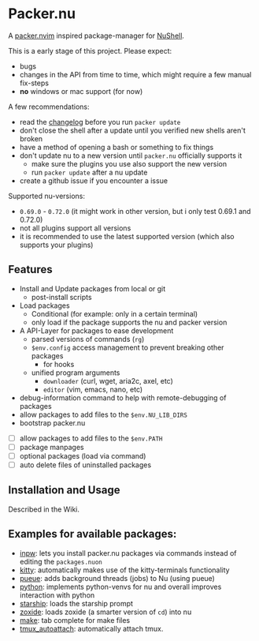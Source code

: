 # Packer.nu

A [packer.nvim][] inspired package-manager for [NuShell][].

This is a early stage of this project. Please expect:
- bugs
- changes in the API from time to time, which might require a few manual fix-steps
- **no** windows or mac support (for now)

A few recommendations:
- read the [changelog][] before you run `packer update`
- don't close the shell after a update until you verified new shells aren't broken
- have a method of opening a bash or something to fix things
- don't update nu to a new version until `packer.nu` officially supports it
	- make sure the plugins you use also support the new version
	- run `packer update` after a nu update
- create a github issue if you encounter a issue

Supported nu-versions:
- `0.69.0` - `0.72.0` (it might work in other version, but i only test 0.69.1 and 0.72.0)
- not all plugins support all versions
- it is recommended to use the latest supported version (which also supports your plugins)

## Features

- Install and Update packages from local or git
  - post-install scripts
- Load packages
  - Conditional (for example: only in a certain terminal)
  - only load if the package supports the nu and packer version
- A API-Layer for packages to ease development
  - parsed versions of commands (`rg`)
  - `$env.config` access management to prevent breaking other packages
    - for hooks
  - unified program arguments
    - `downloader` (curl, wget, aria2c, axel, etc)
    - `editor` (vim, emacs, nano, etc)
- debug-information command to help with remote-debugging of packages
- allow packages to add files to the `$env.NU_LIB_DIRS`
- bootstrap packer.nu
- [ ] allow packages to add files to the `$env.PATH`
- [ ] package manpages
- [ ] optional packages (load via command)
- [ ] auto delete files of uninstalled packages

## Installation and Usage

Described in the Wiki.

## Examples for available packages:

- [inpw][]: lets you install packer.nu packages via commands instead of editing the `packages.nuon`
- [kitty][]: automatically makes use of the kitty-terminals functionality
- [pueue][]: adds background threads (jobs) to Nu (using pueue)
- [python][]: implements python-venvs for nu and overall improves interaction with python
- [starship][]: loads the starship prompt
- [zoxide][]: loads zoxide (a smarter version of `cd`) into nu
- [make][]: tab complete for make files
- [tmux_autoattach][]: automatically attach tmux.

<!-- internal -->
[changelog]: https://github.com/Jan9103/packer.nu/wiki/CHANGELOG
<!-- external -->
[packer.nvim]: https://github.com/wbthomason/packer.nvim
[NuShell]: https://github.com/nushell/nushell
<!-- packages -->
[starship]: https://github.com/jan9103/nushell_starship
[zoxide]: https://github.com/jan9103/nushell_zoxide
[inpw]: https://github.com/jan9103/nushell_inpw
[kitty]: https://github.com/jan9103/nushell_kitty
[pueue]: https://github.com/jan9103/nushell_pueue
[python]: https://github.com/jan9103/nushell_python
[make]: https://github.com/jan9103/nushell_make
[tmux_autoattach]: https://github.com/jan9103/nushell_tmux_autoattach
